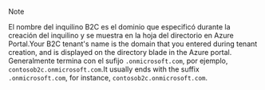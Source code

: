 > [!NOTE]
> <span data-ttu-id="26ec5-101">El nombre del inquilino B2C es el dominio que especificó durante la creación del inquilino y se muestra en la hoja del directorio en Azure Portal.</span><span class="sxs-lookup"><span data-stu-id="26ec5-101">Your B2C tenant's name is the domain that you entered during tenant creation, and is displayed on the directory blade in the Azure portal.</span></span>  <span data-ttu-id="26ec5-102">Generalmente termina con el sufijo `.onmicrosoft.com`, por ejemplo, `contosob2c.onmicrosoft.com`.</span><span class="sxs-lookup"><span data-stu-id="26ec5-102">It usually ends with the suffix `.onmicrosoft.com`, for instance, `contosob2c.onmicrosoft.com`.</span></span>
> 
> 

